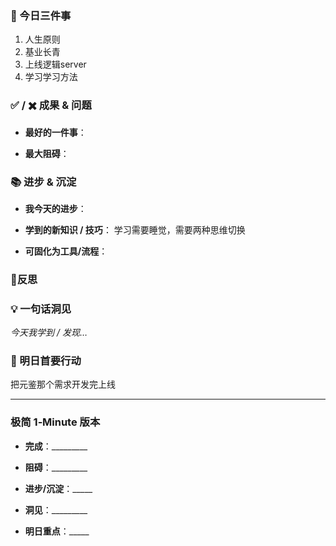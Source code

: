 ### 🎯 今日三件事

1. 人生原则
2. 基业长青
3. 上线逻辑server
4. 学习学习方法

### ✅ / ✖️ 成果 & 问题

- **最好的一件事**：
    
- **最大阻碍**：
    

### 📚 进步 & 沉淀

- **我今天的进步**：
    
- **学到的新知识 / 技巧**：
学习需要睡觉，需要两种思维切换

- **可固化为工具/流程**：
    
### 🤔反思


### 💡 一句话洞见

_今天我学到 / 发现…_

### 🚀 明日首要行动

把元鉴那个需求开发完上线

---

### 极简 1‑Minute 版本

- **完成**：_________
    
- **阻碍**：_________
    
- **进步/沉淀**：_____
    
- **洞见**：_________
    
- **明日重点**：_____